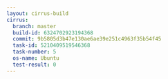 ```yaml
---
layout: cirrus-build
cirrus:
  branch: master
  build-id: 6324702923194368
  commit: 9b5805d3b47e130ae6ae39e251c4963f35b54f45
  task-id: 5210409519546368
  task-number: 5
  os-name: Ubuntu
  test-result: 0
---
```

